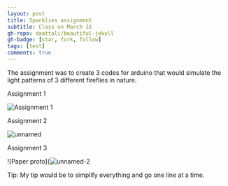 ```yaml
---
layout: post
title: Sparklies assignment
subtitle: Class on March 16
gh-repo: daattali/beautiful-jekyll
gh-badge: [star, fork, follow]
tags: [test]
comments: true
---
```


The assignment was to create 3 codes for arduino that would simulate the light patterns of 3 different fireflies in nature.

Assignment 1

![Assignment 1](https://user-images.githubusercontent.com/124645204/225483531-239d3202-caa1-4c41-8ec1-38d8a2affb95.jpg)


Assignment 2

![unnamed](https://user-images.githubusercontent.com/124645204/225483604-fdc90818-e0e4-43ec-983a-ad6575d53f0a.jpg)


Assignment 3

![Paper proto](![unnamed-2](https://user-images.githubusercontent.com/124645204/225483692-59b99918-d9c1-41f4-a2ef-2709639a067c.jpg)




Tip: My tip would be to simplify everything and go one line at a time.





